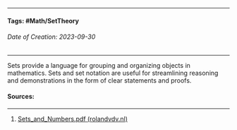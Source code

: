 __________________________________________________________________________
#### **Tags:** #Math/SetTheory 
###### *Date of Creation: 2023-09-30*
__________________________________________________________________________

Sets provide a language for grouping and organizing objects in mathematics. Sets and set notation are useful for streamlining reasoning and demonstrations in the form of clear statements and proofs.
#### Sources:
__________________________________________________________________________
1. [Sets_and_Numbers.pdf (rolandvdv.nl)](https://www.rolandvdv.nl/Sets_and_Numbers.pdf)